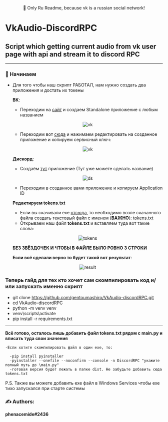 <div align="center"><a>🔴 Only Ru Readme, because vk is a russian social network!</a></div>

# VkAudio-DiscordRPC
## Script which getting current audio from vk user page with api and stream it to discord RPC

____
### 🏁 Начинаем

- Для того чтобы наш скрипт РАБОТАЛ, нам нужно создать два приложения и достать их токены

  **ВК**:

    - Переходим на [сайт](https://vk.com/editapp?act=create) и создаем Standalone приложение с любым названием
    <p align="center"><img src="https://cdn.discordapp.com/attachments/1042826853372674190/1047171950813925468/image.png" alt="vk"/></p>


    - Переходим вот [сюда](https://vk.com/apps?act=manage)  и нажимаем редактировать на созданное приложение и копируем сервисный ключ:
    <p align="center"><img src="https://cdn.discordapp.com/attachments/1042826853372674190/1047174360735154246/image.png" alt="vk"/></p>

  **Дискорд**:

    - Создаём [тут](https://discord.com/developers/applications/) приложение (Тут уже можете сделать название)
    <p align="center"><img src="https://cdn.discordapp.com/attachments/1042826853372674190/1047177303156854834/image.png" alt="ds"/></p>


    - Переходим в созданное вами приложение и копируем Application ID


  **Редактируем tokens.txt**

    - Если вы скачивали exe [отсюда](https://github.com/gentoumashiro/VkAudio-discordRPC/releases/download/release/DiscordRPC.exe), то необходимо возле скачанного файла создать текстовый файл с именем (**ВАЖНО**): tokens.txt 
    - Открываем наш файл **tokens.txt** и вставляем туда вот такие слова:
    <p align="center"><img src="https://cdn.discordapp.com/attachments/1042826853372674190/1047180071577858139/image.png" alt="tokens"/><p>

    **БЕЗ ЗВЁЗДОЧЕК И ЧТОБЫ В ФАЙЛЕ БЫЛО РОВНО 3 СТРОКИ**

  **Если всё сделали верно то будет такой вот результат**:
  <p align="center"><img src="https://cdn.discordapp.com/attachments/1042826853372674190/1047181011424911501/image.png" alt="result"/><p>    


### Теперь гайд для тех кто хочет сам скомпилировать код и/или запускать именно скрипт

  - git clone https://github.com/gentoumashiro/VkAudio-discordRPC.git
  - cd VkAudio-discordRPC
  - python -m venv venv
  - venv\scripts\activate
  - pip install -r requirements.txt
  
____
**Всё готово, осталось лишь добавить файл tokens.txt рядом с main.py и вписать туда свои значения**

    -Если хотите скомпилировать файл в один exe, то:

      -pip install pyinstaller
      -pyinstaller --onefile --noconfirm --console -n DiscordRPC "укажите полный путь до \main.py"
      -готовая версия будет лежать в папке dist. Не забудьте добавить сюда tokens.txt

P.S. Также вы можете добавить exe файл в Windows Services чтобы exe тихо запускался при старте системы

### ✍️ Authors: 
**phenacemide#2436**
